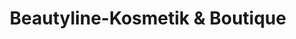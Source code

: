 ---
title: "Beautyline-Kosmetik & Boutique"
url: /freiberg/beautyline-kosmetik-und-boutique/
shop: Kleidung
---